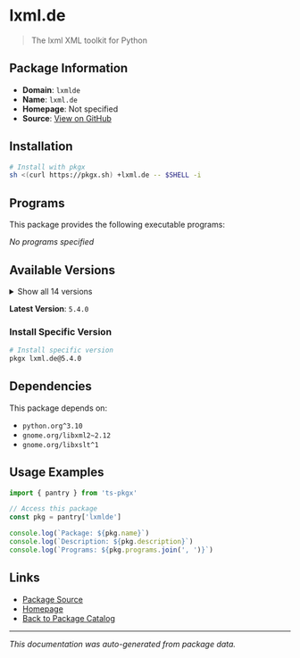 # lxml.de

> The lxml XML toolkit for Python

## Package Information

- **Domain**: `lxmlde`
- **Name**: `lxml.de`
- **Homepage**: Not specified
- **Source**: [View on GitHub](https://github.com/pkgxdev/pantry/tree/main/projects/lxml.de/package.yml)

## Installation

```bash
# Install with pkgx
sh <(curl https://pkgx.sh) +lxml.de -- $SHELL -i
```

## Programs

This package provides the following executable programs:

*No programs specified*

## Available Versions

<details>
<summary>Show all 14 versions</summary>

- `5.4.0`, `5.3.2`, `5.3.1`, `5.3.0`, `5.2.2`
- `5.2.1`, `5.2.0`, `5.1.1`, `5.1.0`, `5.0.2`
- `5.0.1`, `5.0.0`, `4.9.4`, `4.9.3`

</details>

**Latest Version**: `5.4.0`

### Install Specific Version

```bash
# Install specific version
pkgx lxml.de@5.4.0
```

## Dependencies

This package depends on:

- `python.org^3.10`
- `gnome.org/libxml2~2.12`
- `gnome.org/libxslt^1`

## Usage Examples

```typescript
import { pantry } from 'ts-pkgx'

// Access this package
const pkg = pantry['lxmlde']

console.log(`Package: ${pkg.name}`)
console.log(`Description: ${pkg.description}`)
console.log(`Programs: ${pkg.programs.join(', ')}`)
```

## Links

- [Package Source](https://github.com/pkgxdev/pantry/tree/main/projects/lxml.de/package.yml)
- [Homepage](#)
- [Back to Package Catalog](../package-catalog.md)

---

*This documentation was auto-generated from package data.*
